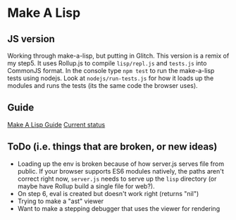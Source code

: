 # Make A Lisp
## JS version

Working through make-a-lisp, but putting in Glitch. This version is a remix of my step5. It uses Rollup.js to compile `lisp/repl.js` and `tests.js` into CommonJS format. In the console type `npm test` to run the make-a-lisp tests using nodejs. Look at `nodejs/run-tests.js` for how it loads up the modules and runs the tests (its the same code the browser uses).

## Guide
[Make A Lisp Guide](https://github.com/kanaka/mal/blob/master/process/guide.md)
[Current status](https://github.com/kanaka/mal/blob/master/process/guide.md#step-5-tail-call-optimization)

## ToDo (i.e. things that are broken, or new ideas)
- Loading up the env is broken because of how server.js serves file from public. If your browser supports ES6 modules natively, the paths aren't correct right now, `server.js` needs to serve up the `lisp` directory (or maybe have Rollup build a single file for web?).
- On step 6, eval is created but doesn't work right (returns "nil")
- Trying to make a "ast" viewer
- Want to make a stepping debugger that uses the viewer for rendering